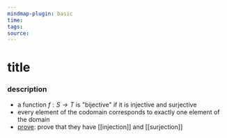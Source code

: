 ```yaml
---
mindmap-plugin: basic
time: 
tags: 
source:
---
```

# title
### description
- a function $f: S \to T$ is "bijective" if it is injective and surjective
- every element of the codomain corresponds to exactly one element of the domain
- <u>prove</u>: prove that they have [[injection]] and [[surjection]]
